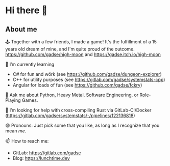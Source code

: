 # Hi there 👋

## About me


🕹️ Together with a few friends, I made a game! It's the fulfillment of a 15 years old dream of mine, and I'm quite proud of the outcome. https://github.com/gadse/high-moon and https://gadse.itch.io/high-moon

🌱 I’m currently learning
  - C# for fun and wörk (see https://github.com/gadse/dungeon-explorer)
  - C++ for utility purposes (see https://gitlab.com/gadse/systemstats-cpp)
  - Angular for loads of fun (see https://github.com/gadse/fckry)

💬 Ask me about Python, Heavy Metal, Software Engineering, or Role-Playing Games.
  
🤔 I’m looking for help with cross-compiling Rust via GitLab-CI/Docker (https://gitlab.com/gadse/systemstats/-/pipelines/122136818)

😄 Pronouns: Just pick some that you like, as long as I recognize that you mean _me_.

📫 How to reach me:
   - GitLab: https://gitlab.com/gadse
   - Blog: https://lunchtime.dev

<!--
**gadse/gadse** is a ✨ _special_ ✨ repository because its `README.md` (this file) appears on your GitHub profile.

Here are some ideas to get you started:

- 🔭 I’m currently working on ...
- 🌱 I’m currently learning ...
- 👯 I’m looking to collaborate on ...
- 🤔 I’m looking for help with ...
- 💬 Ask me about ...
- 📫 How to reach me: ...
- 😄 Pronouns: ...
- ⚡ Fun fact: ...
-->

